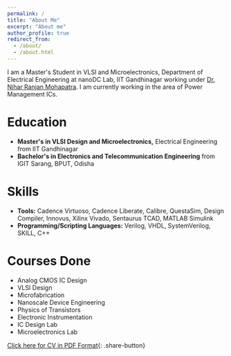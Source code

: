 ```yaml
---
permalink: /
title: "About Me"
excerpt: "About me"
author_profile: true
redirect_from: 
  - /about/
  - /about.html
---
```


I am a Master's Student in VLSI and Microelectronics, Department of Electrical Engineering at nanoDC Lab, IIT Gandhinagar working under <a href='https://www.iitgn.ac.in/faculty/ee/fac-nihar'>Dr. Nihar Ranjan Mohapatra</a>. I am currently working in the area of Power Management ICs.

Education
======
* **Master's in VLSI Design and Microelectronics,** Electrical Engineering from IIT Gandhinagar
* **Bachelor's in Electronics and Telecommunication Engineering** from IGIT Sarang, BPUT, Odisha

Skills
======
* **Tools:** Cadence Virtuoso, Cadence Liberate, Calibre, QuestaSim, Design Compiler, Innovus, Xilinx Vivado, Sentaurus TCAD, MATLAB Simulink
* **Programming/Scripting Languages:** Verilog, VHDL, SystemVerilog, SKILL, C++

Courses Done
======
* Analog CMOS IC Design
* VLSI Design
* Microfabrication
* Nanoscale Device Engineering
* Physics of Transistors
* Electronic Instrumentation
* IC Design Lab
* Microelectronics Lab

[Click here for CV in PDF Format](/files/cv.pdf){: .share-button}
